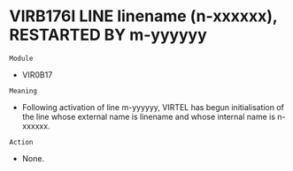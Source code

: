 # VIRB176I LINE linename (n-xxxxxx), RESTARTED BY m-yyyyyy

`Module`
- VIR0B17

`Meaning`
- Following activation of line m-yyyyyy, VIRTEL has begun initialisation of the line whose external name is linename and whose internal name is n-xxxxxx.

`Action`
- None.
